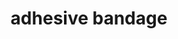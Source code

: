 ---
layout: smileys&emotion
title: adhesive bandage
emoji: adhesive_bandage
permalink: 🩹.html
image: assets/img/3moji/adhesive_bandage.png
---